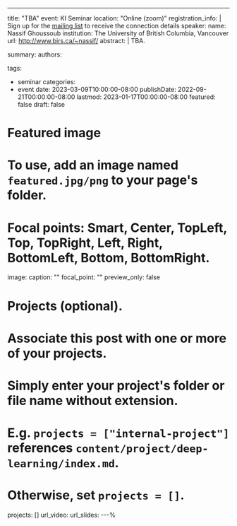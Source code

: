 ---
title: "TBA"
event: KI Seminar
location: "Online (zoom)"
registration_info: |
  Sign up for the [mailing list](https://math.us8.list-manage.com/subscribe/post?u=c9cc3beec9fa57d7299ac161c&id=845fe9abdc) to receive the connection details
speaker:
  name: Nassif Ghoussoub
  institution: The University of British Columbia, Vancouver
  url: http://www.birs.ca/~nassif/
abstract: |
  TBA.

summary:
authors:

tags:
  - seminar
categories:
  - event
date: 2023-03-09T10:00:00-08:00
publishDate: 2022-09-21T00:00:00-08:00
lastmod: 2023-01-17T00:00:00-08:00
featured: false
draft: false

# Featured image
# To use, add an image named `featured.jpg/png` to your page's folder.
# Focal points: Smart, Center, TopLeft, Top, TopRight, Left, Right, BottomLeft, Bottom, BottomRight.
image:
  caption: ""
  focal_point: ""
  preview_only: false

# Projects (optional).
#   Associate this post with one or more of your projects.
#   Simply enter your project's folder or file name without extension.
#   E.g. `projects = ["internal-project"]` references `content/project/deep-learning/index.md`.
#   Otherwise, set `projects = []`.
projects: []
url_video: 
url_slides: 
---%  

